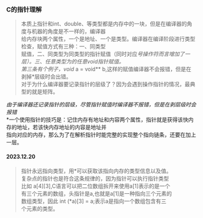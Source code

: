 ### C的指针理解
> 本质上指针和int、double、等类型都是内存中的一块，但是在编译器的角度与机器的角度是不一样的，编译器  
给内存块两个属性，一个是地址、一个是类型。编译器在编译阶段进行类型检查，赋值方式有三种：一、同类型  
赋值，二、同类型为同类型的指针赋值（同时对应*号操作符而言增加了一层）。三、任意类型为的任意void指针赋值。   
> 第三条有个例子，void* a = void** b,这样的赋值编译器不会报错，但是在剥掉*层级时会出错。  
> 对于为什么编译器要记录指针的层级了？因为会遇到操作指针的情况，最典型的就是矩阵。

*由于编译器还记录指针的层级，尽管指针赋值时编译器不报错，但是在剥层级时会报错*  
*一个使用指针的技巧是：记住内存有地址和内容两个属性，指针就是获得该快内存的地址，若该快内存地址的内容是地址并  
指向对应的内存，那么为了在解析指针时能完整的实现整个指向链条，还要在加上一层。

#### 2023.12.20
> 指针永远指向类型，用*可以获取该指向内存的类型信息以及值。   
> 复杂点的指针也是符合这条规律的，因为指针可以执行指针类型  
比如 a[4][3],C语言可以把二位数组拆开来使用a[1]表示的是一个  
有三个元素的数组，头指针是a,也就是a[1]是一种指向三个元素的  
数组类型，因此 int (*a)[3] = a;表示a是指向一个数组包含有三  
个元素的类型。

